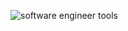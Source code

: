 ![software engineer tools](https://process.fs.teachablecdn.com/ADNupMnWyR7kCWRvm76Laz/resize=width:705/https://cdn.filestackcontent.com/QaOeG5O9R8u8FBoOKwww)
